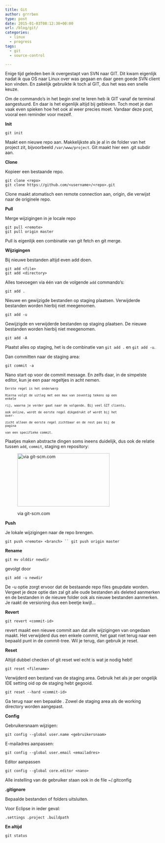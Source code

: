 ```yaml
---
title: Git
author: grrrben
type: post
date: 2015-01-03T08:12:38+00:00
url: /blog/git/
categories:
  - linux
  - progress
tags:
  - git
  - source-control

---
```

Enige tijd geleden ben ik overgestapt van SVN naar GIT. Dit kwam eigenlijk nadat ik qua OS naar Linux over was gegaan en daar geen goede SVN client kon vinden. En zakelijk gebruikte ik toch al GIT, dus het was een snelle keuze.

Om de commando&#8217;s in het begin snel te leren heb ik GIT vanaf de terminal aangestuurd. En daar is het eigenlijk altijd bij gebleven. Toch moet je dan vaak even spieken hoe het ook al weer precies moet. Vandaar deze post, vooral een reminder voor mezelf.<!--more-->

**Init**

`git init` 

Maakt een nieuwe repo aan. Makkelijkste als je al in de folder van het project zit, bijvoorbeeld `/var/www/project`. Git maakt hier een .git subdir aan.

**Clone**

Kopieer een bestaande repo.

`git clone <repo>`  
`git clone https://github.com/<username>/<repo>.git`

Clone maakt atomatisch een remote connection aan, origin, die verwijst naar de originele repo.

**Pull**

Merge wijzigingen in je locale repo

`git pull <remote>`  
`git pull origin master`

Pull is eigenlijk een combinatie van git fetch en git merge.

**Wijzigingen**

Bij nieuwe bestanden altijd even add doen.

`git add <file>`  
`git add <directory>`

Alles toevoegen via één van de volgende `add` commando&#8217;s:

`git add .`

Nieuwe en gewijzigde bestanden op staging plaatsen. Verwijderde bestanden worden hierbij niet meegenomen.

`git add -u`

Gewijzigde en verwijderde bestanden op staging plaatsen. De nieuwe bestanden worden hierbij niet meegenomen.

`git add -A`

Plaatst alles op staging, het is de combinatie van `git add .` en `git add -u`.

Dan committen naar de staging area:

`git commit -a`

Nano start op voor de commit message. En zelfs daar, in de simpelste editor, kun je een paar regeltjes in acht nemen.

<small><code>Eerste regel is het onderwerp  
Hierna volgt de uitleg met een max van zeventig tekens op een enkele  
rij, waarna je verder gaat naar de volgende. Bij veel GIT clients,  
ook online, wordt de eerste regel dikgedrukt of wordt bij het over-  
zicht alleen de eerste regel zichtbaar en de rest pas bij de pagina  
van een specifieke commit.</code></small>

Plaatjes maken abstracte dingen soms ineens duidelijk, dus ook de relatie tussen `add`, `commit`, staging en repository:<figure id="attachment_111" style="width: 300px" class="wp-caption alignnone">

[<img src="https://www.atog.nl/wp-content/uploads/2015/01/git-staging-commit-300x173.png" alt="via git-scm.com" width="300" height="173" class="size-medium wp-image-111" srcset="/images/wp-content/uploads/2015/01/git-staging-commit-300x173.png 300w, /images/wp-content/uploads/2015/01/git-staging-commit.png 686w" sizes="(max-width: 300px) 100vw, 300px" />][1]<figcaption class="wp-caption-text">via git-scm.com</figcaption></figure> 

**Push**

Je lokale wijzigingen naar de repo brengen.

`
git push <remote> <branch>
``
git push origin master
`

**Rename**

`
git mv olddir newdir
`

gevolgt door

`
git add -u newdir
`

De -u optie zorgt ervoor dat de bestaande repo files geupdate worden. Vergeet je deze optie dan zal git alle oude bestanden als deleted aanmerken en de bestanden in de nieuwe folder ook als nieuwe bestanden aanmerken. Je raakt de versioning dus een beetje kwijt&#8230;

**Revert**

`
git revert <commit-id>
`

revert maakt een nieuwe commit aan dat alle wijzigingen van <commit-id> ongedaan maakt. Het verwijderd dus een enkele commit, het gaat niet terug naar een bepaald punt in de commit-tree. Wil je terug, dan gebruik je reset.

**Reset**

Altijd dubbel checken of git reset wel echt is wat je nodig hebt!

`
git reset <filename>
`

Verwijderd een bestand van de staging area. Gebruik het als je per ongelijk IDE setting oid op de staging hebt gegooid.

`
git reset --hard <commit-id>
`

Ga terug naar een bepaalde <commit-id>. Zowel de staging area als de working directory worden aangepast.

**Config**

Gebruikersnaam wijzigen:

`
git config --global user.name <gebruikersnaam>
`

E-mailadres aanpassen:

`
git config --global user.email <emailadres>
`

Editor aanpassen

`
git config --global core.editor <nano>
`

Alle instelling van de gebruiker staan ook in de file ~/.gitconfig

**.gitignore**

Bepaalde bestanden of folders uitsluiten.
  
Voor Eclipse in ieder geval:

`
.settings
.project
.buildpath
`

**En altijd**

`
git status
`

 [1]: https://www.atog.nl/wp-content/uploads/2015/01/git-staging-commit.png